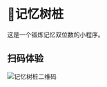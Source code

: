 # 记忆树桩
这是一个锻炼记忆双位数的小程序。 

## 扫码体验
![记忆树桩二维码](http://images.cnblogs.com/cnblogs_com/nzbin/1106740/o_ms_qrcode.png)


